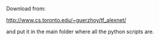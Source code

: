 Download  from:

http://www.cs.toronto.edu/~guerzhoy/tf_alexnet/

and put it in the main folder where all the python scripts are.
